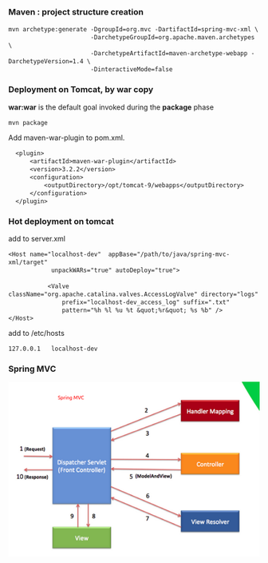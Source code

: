 ### Maven : project structure creation

    mvn archetype:generate -DgroupId=org.mvc -DartifactId=spring-mvc-xml \
                           -DarchetypeGroupId=org.apache.maven.archetypes \
                           -DarchetypeArtifactId=maven-archetype-webapp -DarchetypeVersion=1.4 \
                           -DinteractiveMode=false


### Deployment on Tomcat, by war copy
**war:war** is the default goal invoked during the **package** phase  

    mvn package
    
Add maven-war-plugin to pom.xml.  
~~~
  <plugin>
      <artifactId>maven-war-plugin</artifactId>
      <version>3.2.2</version>
      <configuration>
          <outputDirectory>/opt/tomcat-9/webapps</outputDirectory>
      </configuration>
  </plugin>
~~~





### Hot deployment on tomcat 
add to server.xml  
~~~
<Host name="localhost-dev"  appBase="/path/to/java/spring-mvc-xml/target"
            unpackWARs="true" autoDeploy="true">
           
           <Valve className="org.apache.catalina.valves.AccessLogValve" directory="logs"
               prefix="localhost-dev_access_log" suffix=".txt"
               pattern="%h %l %u %t &quot;%r&quot; %s %b" />
</Host>
~~~

add to /etc/hosts

    127.0.0.1   localhost-dev


### Spring MVC
![](../../images/java/spring-mvc.png)

